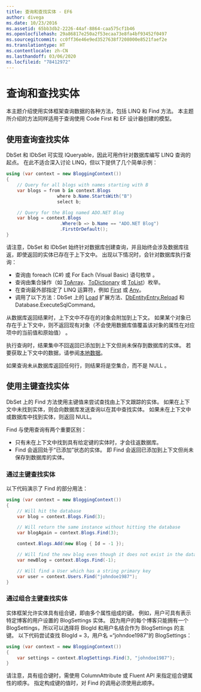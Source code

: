 ```yaml
---
title: 查询和查找实体 - EF6
author: divega
ms.date: 10/23/2016
ms.assetid: 65bb3db2-2226-44af-8864-caa575cf1b46
ms.openlocfilehash: 29a86817e250a2f53ecaa73e8fa4bf93452f0497
ms.sourcegitcommit: cc0ff36e46e9ed3527638f7208000e8521faef2e
ms.translationtype: HT
ms.contentlocale: zh-CN
ms.lasthandoff: 03/06/2020
ms.locfileid: "78412972"
---
```

# <a name="querying-and-finding-entities"></a>查询和查找实体
本主题介绍使用实体框架查询数据的各种方法，包括 LINQ 和 Find 方法。 本主题所介绍的方法同样适用于查询使用 Code First 和 EF 设计器创建的模型。  

## <a name="finding-entities-using-a-query"></a>使用查询查找实体  

DbSet 和 IDbSet 可实现 IQueryable，因此可用作针对数据库编写 LINQ 查询的起点。 在此不适合深入讨论 LINQ，但以下提供了几个简单示例：  

``` csharp
using (var context = new BloggingContext())
{
    // Query for all blogs with names starting with B
    var blogs = from b in context.Blogs
                   where b.Name.StartsWith("B")
                   select b;

    // Query for the Blog named ADO.NET Blog
    var blog = context.Blogs
                    .Where(b => b.Name == "ADO.NET Blog")
                    .FirstOrDefault();
}
```  

请注意，DbSet 和 IDbSet 始终针对数据库创建查询，并且始终会涉及数据库往返，即使返回的实体已存在于上下文中。 出现以下情况时，会针对数据库执行查询：  

- 查询由 foreach (C#) 或 For Each (Visual Basic) 语句枚举   。  
- 查询由集合操作（如 [ToArray](https://msdn.microsoft.com/library/bb298736)、[ToDictionary](https://msdn.microsoft.com/library/system.linq.enumerable.todictionary) 或 [ToList](https://msdn.microsoft.com/library/bb342261)）枚举。  
- 在查询最外部指定了 LINQ 运算符，例如 [First](https://msdn.microsoft.com/library/bb291976) 或 [Any](https://msdn.microsoft.com/library/bb337697)。  
- 调用了以下方法：DbSet 上的 [Load](https://msdn.microsoft.com/library/system.data.entity.dbextensions.load) 扩展方法、[DbEntityEntry.Reload](https://msdn.microsoft.com/library/system.data.entity.infrastructure.dbentityentry.reload.aspx) 和 Database.ExecuteSqlCommand。  

从数据库返回结果时，上下文中不存在的对象会附加到上下文。 如果某个对象已存在于上下文中，则不返回现有对象（不会使用数据库值覆盖该对象的属性在对应项中的当前值和原始值）  。  

执行查询时，结果集中不回返回已添加到上下文但尚未保存到数据库的实体。 若要获取上下文中的数据，请参阅[本地数据](~/ef6/querying/local-data.md)。  

如果查询未从数据库返回任何行，则结果将是空集合，而不是 NULL  。  

## <a name="finding-entities-using-primary-keys"></a>使用主键查找实体  

DbSet 上的 Find 方法使用主键值来尝试查找由上下文跟踪的实体。 如果在上下文中未找到实体，则会向数据库发送查询以在其中查找实体。 如果未在上下文中或数据库中找到实体，则返回 NULL。  

Find 与使用查询有两个重要区别：  

- 只有未在上下文中找到具有给定键的实体时，才会往返数据库。  
- Find 会返回处于“已添加”状态的实体。 即 Find 会返回已添加到上下文但尚未保存到数据库的实体。  
### <a name="finding-an-entity-by-primary-key"></a>通过主键查找实体  

以下代码演示了 Find 的部分用法：  

``` csharp
using (var context = new BloggingContext())
{
    // Will hit the database
    var blog = context.Blogs.Find(3);

    // Will return the same instance without hitting the database
    var blogAgain = context.Blogs.Find(3);

    context.Blogs.Add(new Blog { Id = -1 });

    // Will find the new blog even though it does not exist in the database
    var newBlog = context.Blogs.Find(-1);

    // Will find a User which has a string primary key
    var user = context.Users.Find("johndoe1987");
}
```  

### <a name="finding-an-entity-by-composite-primary-key"></a>通过组合主键查找实体  

实体框架允许实体具有组合键，即由多个属性组成的键。 例如，用户可具有表示特定博客的用户设置的 BlogSettings 实体。 因为用户的每个博客只能拥有一个 BlogSettings，所以可以选择将 BlogId 和用户名结合作为 BlogSettings 的主键。 以下代码尝试查找 BlogId = 3，用户名 =“johndoe1987”的 BlogSettings：  

``` csharp  
using (var context = new BloggingContext())
{
    var settings = context.BlogSettings.Find(3, "johndoe1987");
}
```  

请注意，具有组合键时，需使用 ColumnAttribute 或 Fluent API 来指定组合键属性的顺序。 指定构成键的值时，对 Find 的调用必须使用此顺序。  
